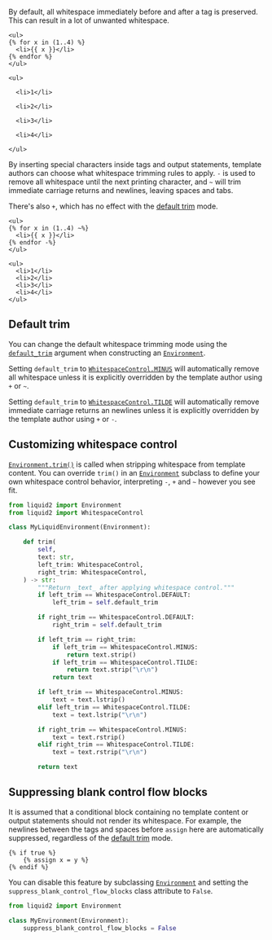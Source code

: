 By default, all whitespace immediately before and after a tag is preserved. This can result in a lot of unwanted whitespace.

```liquid2
<ul>
{% for x in (1..4) %}
  <li>{{ x }}</li>
{% endfor %}
</ul>
```

```plain title="output"
<ul>

  <li>1</li>

  <li>2</li>

  <li>3</li>

  <li>4</li>

</ul>
```

By inserting special characters inside tags and output statements, template authors can choose what whitespace trimming rules to apply. `-` is used to remove all whitespace until the next printing character, and `~` will trim immediate carriage returns and newlines, leaving spaces and tabs.

There's also `+`, which has no effect with the [default trim](#default-trim) mode.

```liquid2
<ul>
{% for x in (1..4) ~%}
  <li>{{ x }}</li>
{% endfor -%}
</ul>
```

```plain title="output"
<ul>
  <li>1</li>
  <li>2</li>
  <li>3</li>
  <li>4</li>
</ul>
```

## Default trim

You can change the default whitespace trimming mode using the [`default_trim`](api/environment.md) argument when constructing an [`Environment`](environment.md).

Setting `default_trim` to [`WhitespaceControl.MINUS`](api/whitespace_control.md#liquid2.WhitespaceControl.MINUS) will automatically remove all whitespace unless it is explicitly overridden by the template author using `+` or `~`.

Setting `default_trim` to [`WhitespaceControl.TILDE`](api/whitespace_control.md#liquid2.WhitespaceControl.TILDE) will automatically remove immediate carriage returns an newlines unless it is explicitly overridden by the template author using `+` or `-`.

## Customizing whitespace control

[`Environment.trim()`](api/environment.md#liquid2.Environment.trim) is called when stripping whitespace from template content. You can override `trim()` in an [`Environment`](environment.md) subclass to define your own whitespace control behavior, interpreting `-`, `+` and `~` however you see fit.

```python
from liquid2 import Environment
from liquid2 import WhitespaceControl

class MyLiquidEnvironment(Environment):

    def trim(
        self,
        text: str,
        left_trim: WhitespaceControl,
        right_trim: WhitespaceControl,
    ) -> str:
        """Return _text_ after applying whitespace control."""
        if left_trim == WhitespaceControl.DEFAULT:
            left_trim = self.default_trim

        if right_trim == WhitespaceControl.DEFAULT:
            right_trim = self.default_trim

        if left_trim == right_trim:
            if left_trim == WhitespaceControl.MINUS:
                return text.strip()
            if left_trim == WhitespaceControl.TILDE:
                return text.strip("\r\n")
            return text

        if left_trim == WhitespaceControl.MINUS:
            text = text.lstrip()
        elif left_trim == WhitespaceControl.TILDE:
            text = text.lstrip("\r\n")

        if right_trim == WhitespaceControl.MINUS:
            text = text.rstrip()
        elif right_trim == WhitespaceControl.TILDE:
            text = text.rstrip("\r\n")

        return text
```

## Suppressing blank control flow blocks

It is assumed that a conditional block containing no template content or output statements should not render its whitespace. For example, the newlines between the tags and spaces before `assign` here are automatically suppressed, regardless of the [default trim](#default-trim) mode.

```liquid2
{% if true %}
    {% assign x = y %}
{% endif %}
```

You can disable this feature by subclassing [`Environment`](api/environment.md) and setting the `suppress_blank_control_flow_blocks` class attribute to `False`.

```python
from liquid2 import Environment

class MyEnvironment(Environment):
    suppress_blank_control_flow_blocks = False
```
